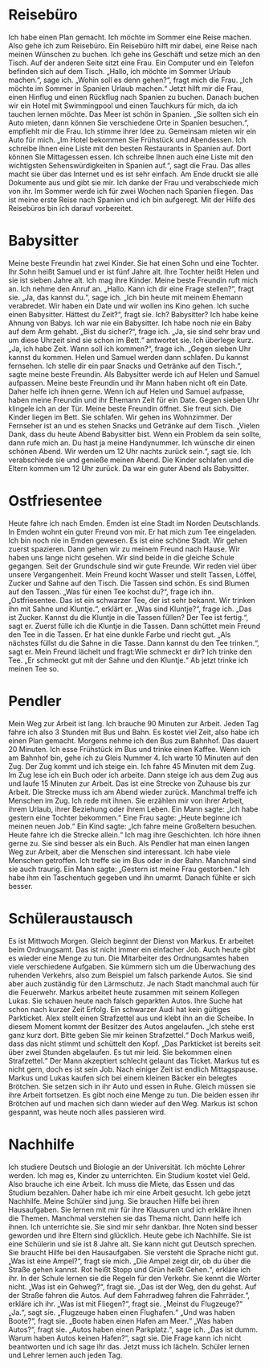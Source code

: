 # Reisebüro
Ich habe einen Plan gemacht. Ich möchte im Sommer eine Reise machen. Also gehe ich zum Reisebüro. Ein Reisebüro hilft mir dabei, eine Reise nach meinen Wünschen zu buchen. Ich gehe ins Geschäft und setze mich an den Tisch. Auf der anderen Seite sitzt eine Frau. Ein Computer und ein Telefon befinden sich auf dem Tisch.
„Hallo, ich möchte im Sommer Urlaub machen.“, sage ich.
„Wohin soll es denn gehen?“, fragt mich die Frau.
„Ich möchte im Sommer in Spanien Urlaub machen.“
Jetzt hilft mir die Frau, einen Hinflug und einen Rückflug nach Spanien zu buchen. Danach buchen wir ein Hotel mit Swimmingpool und einen Tauchkurs für mich, da ich tauchen lernen möchte. Das Meer ist schön in Spanien.
„Sie sollten sich ein Auto mieten, dann können Sie verschiedene Orte in Spanien besuchen.“, empfiehlt mir die Frau. Ich stimme ihrer Idee zu. 
Gemeinsam mieten wir ein Auto für mich. 
„Im Hotel bekommen Sie Frühstück und Abendessen. Ich schreibe Ihnen eine Liste mit den besten Restaurants in Spanien auf. Dort können Sie Mittagessen essen. Ich schreibe Ihnen auch eine Liste mit den wichtigsten Sehenswürdigkeiten in Spanien auf.“, sagt die Frau.
Das alles macht sie über das Internet und es ist sehr einfach. Am Ende druckt sie alle Dokumente aus und gibt sie mir. Ich danke der Frau und verabschiede mich von ihr. Im Sommer werde ich für zwei Wochen nach Spanien fliegen. Das ist meine erste Reise nach Spanien und ich bin aufgeregt. Mit der Hilfe des Reisebüros bin ich darauf vorbereitet.

# Babysitter
Meine beste Freundin hat zwei Kinder. Sie hat einen Sohn und eine Tochter. Ihr Sohn heißt Samuel und er ist fünf Jahre alt. Ihre Tochter heißt Helen und sie ist sieben Jahre alt. Ich mag ihre Kinder. Meine beste Freundin ruft mich an. Ich nehme den Anruf an.
„Hallo. Kann ich dir eine Frage stellen?“, fragt sie.
„Ja, das kannst du.“, sage ich.
„Ich bin heute mit meinem Ehemann verabredet. Wir haben ein Date und wir wollen ins Kino gehen. Ich suche einen Babysitter. Hättest du Zeit?“, fragt sie.
Ich? Babysitter? Ich habe keine Ahnung von Babys. Ich war nie ein Babysitter. Ich habe noch nie ein Baby auf dem Arm gehabt. „Bist du sicher?“, frage ich.
„Ja, sie sind sehr brav und um diese Uhrzeit sind sie schon im Bett.“ antwortet sie.
Ich überlege kurz. „Ja, ich habe Zeit. Wann soll ich kommen?“, frage ich.
„Gegen sieben Uhr kannst du kommen. Helen und Samuel werden dann schlafen. Du kannst fernsehen. Ich stelle dir ein paar Snacks und Getränke auf den Tisch.“, sagte meine beste Freundin.
Als Babysitter werde ich auf Helen und Samuel aufpassen. Meine beste Freundin und ihr Mann haben nicht oft ein Date. Daher helfe ich ihnen gerne. Wenn ich auf Helen und Samuel aufpasse, haben meine Freundin und ihr Ehemann Zeit für ein Date. Gegen sieben Uhr klingele ich an der Tür. Meine beste Freundin öffnet. Sie freut sich. Die Kinder liegen im Bett. Sie schlafen. Wir gehen ins Wohnzimmer. Der Fernseher ist an und es stehen Snacks und Getränke auf dem Tisch. 
„Vielen Dank, dass du heute Abend Babysitter bist. Wenn ein Problem da sein sollte, dann rufe mich an. Du hast ja meine Handynummer. Ich wünsche dir einen schönen Abend. Wir werden um 12 Uhr nachts zurück sein.“, sagt sie.
Ich verabschiede sie und genieße meinen Abend. Die Kinder schlafen und die Eltern kommen um 12 Uhr zurück. Da war ein guter Abend als Babysitter.

# Ostfriesentee
Heute fahre ich nach Emden. Emden ist eine Stadt im Norden Deutschlands. In Emden wohnt ein guter Freund von mir. Er hat mich zum Tee eingeladen. Ich bin noch nie in Emden gewesen. Es ist eine schöne Stadt. Wir gehen zuerst spazieren. Dann gehen wir zu meinem Freund nach Hause. Wir haben uns lange nicht gesehen. Wir sind beide in die gleiche Schule gegangen. Seit der Grundschule sind wir gute Freunde. Wir reden viel über unsere Vergangenheit. 
Mein Freund kocht Wasser und stellt Tassen, Löffel, Zucker und Sahne auf den Tisch. Die Tassen sind schön. Es sind Blumen auf den Tassen. 
„Was für einen Tee kochst du?“, frage ich ihn.
„Ostfriesentee. Das ist ein schwarzer Tee, der ist sehr bekannt. Wir trinken ihn mit Sahne und Kluntje.“, erklärt er.
„Was sind Kluntje?“, frage ich.
„Das ist Zucker. Kannst du die Kluntje in die Tassen füllen? Der Tee ist fertig.“, sagt er.
Zuerst fülle ich die Kluntje in die Tassen. Dann schüttet mein Freund den Tee in die Tassen. Er hat eine dunkle Farbe und riecht gut. 
„Als nächstes füllst du die Sahne in die Tasse. Dann kannst du den Tee trinken.“, sagt er.
Mein Freund lächelt und fragt:Wie schmeckt er dir?
Ich trinke den Tee. „Er schmeckt gut mit der Sahne und den Kluntje.“ Ab jetzt trinke ich meinen Tee so.

# Pendler
Mein Weg zur Arbeit ist lang. Ich brauche 90 Minuten zur Arbeit. Jeden Tag fahre ich also 3 Stunden mit Bus und Bahn. Es kostet viel Zeit, also habe ich einen Plan gemacht. Morgens nehme ich den Bus zum Bahnhof. Das dauert 20 Minuten. Ich esse Frühstück im Bus und trinke einen Kaffee. Wenn ich am Bahnhof bin, gehe ich zu Gleis Nummer 4. Ich warte 10 Minuten auf den Zug. Der Zug kommt und ich steige ein. Ich fahre 45 Minuten mit dem Zug. Im Zug lese ich ein Buch oder ich arbeite. Dann steige ich aus dem Zug aus und laufe 15 Minuten zur Arbeit. Das ist eine Strecke von Zuhause bis zur Arbeit. Die Strecke muss ich am Abend wieder zurück. Manchmal treffe ich Menschen im Zug. Ich rede mit ihnen. Sie erzählen mir von ihrer Arbeit, ihrem Urlaub, ihrer Beziehung oder ihrem Leben.
Ein Mann sagte: „Ich habe gestern eine Tochter bekommen.“
Eine Frau sagte: „Heute beginne ich meinen neuen Job.“
Ein Kind sagte: „Ich fahre meine Großeltern besuchen. Heute fahre ich die Strecke allein.“
Ich mag ihre Geschichten. Ich höre ihnen gerne zu. Sie sind besser als ein Buch. Als Pendler hat man einen langen Weg zur Arbeit, aber die Menschen sind interessant. Ich habe viele Menschen getroffen. Ich treffe sie im Bus oder in der Bahn. Manchmal sind sie auch traurig.
Ein Mann sagte: „Gestern ist meine Frau gestorben.“
Ich habe ihm ein Taschentuch gegeben und ihn umarmt. Danach fühlte er sich besser.

# Schüleraustausch
Es ist Mittwoch Morgen. Gleich beginnt der Dienst von Markus. Er arbeitet beim Ordnungsamt. Das ist nicht immer ein einfacher Job. Auch heute gibt es wieder eine Menge zu tun. Die Mitarbeiter des Ordnungsamtes haben viele verschiedene Aufgaben. Sie kümmern sich um die Überwachung des ruhenden Verkehrs, also zum Beispiel um falsch parkende Autos. Sie sind aber auch zuständig für den Lärmschutz. Je nach Stadt manchmal auch für die Feuerwehr. Markus arbeitet heute zusammen mit seinem Kollegen Lukas. Sie schauen heute nach falsch geparkten Autos. Ihre Suche hat schon nach kurzer Zeit Erfolg. Ein schwarzer Audi hat kein gültiges Parkticket. Alex stellt einen Strafzettel aus und klebt ihn an die Scheibe. In diesem Moment kommt der Besitzer des Autos angelaufen. „Ich stehe erst ganz kurz dort. Bitte geben Sie mir keinen Strafzettel.“ Doch Markus weiß, dass das nicht stimmt und schüttelt den Kopf. „Das Parkticket ist bereits seit über zwei Stunden abgelaufen. Es tut mir leid. Sie bekommen einen Strafzettel.“ Der Mann akzeptiert schlecht gelaunt das Ticket. Markus tut es nicht gern, doch es ist sein Job. Nach einiger Zeit ist endlich Mittagspause. Markus und Lukas kaufen sich bei einem kleinen Bäcker ein belegtes Brötchen. Sie setzen sich in ihr Auto und essen in Ruhe. Gleich müssen sie ihre Arbeit fortsetzen. Es gibt noch eine Menge zu tun. Die beiden essen ihr Brötchen auf und machen sich dann wieder auf den Weg. Markus ist schon gespannt, was heute noch alles passieren wird.

# Nachhilfe
Ich studiere Deutsch und Biologie an der Universität. Ich möchte Lehrer werden. Ich mag es, Kinder zu unterrichten. Ein Studium kostet viel Geld. Also brauche ich eine Arbeit. Ich muss die Miete, das Essen und das Studium bezahlen. Daher habe ich mir eine Arbeit gesucht. Ich gebe jetzt Nachhilfe. Meine Schüler sind jung. Sie brauchen Hilfe bei ihren Hausaufgaben. Sie lernen mit mir für ihre Klausuren und ich erkläre ihnen die Themen. Manchmal verstehen sie das Thema nicht. Dann helfe ich ihnen. Ich unterrichte sie. Sie sind mir sehr dankbar. Ihre Noten sind besser geworden und ihre Eltern sind glücklich. Heute gebe ich Nachhilfe. Sie ist eine Schülerin und sie ist 8 Jahre alt. Sie kann nicht gut Deutsch sprechen. Sie braucht Hilfe bei den Hausaufgaben. Sie versteht die Sprache nicht gut.
„Was ist eine Ampel?“, fragt sie mich.
„Die Ampel zeigt dir, ob du über die Straße gehen kannst. Rot heißt Stopp und Grün heißt Gehen.“, erkläre ich ihr. 
In der Schule lernen sie die Regeln für den Verkehr. Sie kennt die Wörter nicht.
„Was ist ein Gehweg?“, fragt sie.
„Das ist der Weg, den du gehst. Auf der Straße fahren die Autos. Auf dem Fahrradweg fahren die Fahrräder.“, erkläre ich ihr.
„Was ist mit Fliegen?“, fragt sie.
„Meinst du Flugzeuge?“
„Ja.“, sagt sie.
„Flugzeuge haben einen Flughafen.“
„Und was haben Boote?“, fragt sie.
„Boote haben einen Hafen am Meer.“
„Was haben Autos?“, fragt sie.
„Autos haben einen Parkplatz.“, sage ich.
„Das ist dumm. Warum haben Autos keinen Hafen?“, sagt sie.
Die Frage kann ich nicht beantworten und ich sage ihr das. Jetzt muss ich lächeln. Schüler lernen und Lehrer lernen auch jeden Tag.

